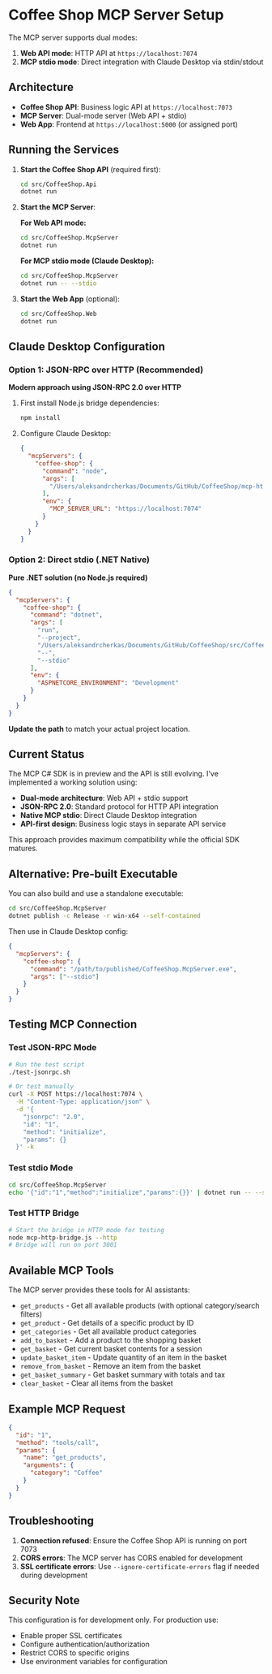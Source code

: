# Coffee Shop MCP Server Setup

The MCP server supports dual modes:
1. **Web API mode**: HTTP API at `https://localhost:7074`
2. **MCP stdio mode**: Direct integration with Claude Desktop via stdin/stdout

## Architecture

- **Coffee Shop API**: Business logic API at `https://localhost:7073`
- **MCP Server**: Dual-mode server (Web API + stdio)
- **Web App**: Frontend at `https://localhost:5000` (or assigned port)

## Running the Services

1. **Start the Coffee Shop API** (required first):
   ```bash
   cd src/CoffeeShop.Api
   dotnet run
   ```

2. **Start the MCP Server**:
   
   **For Web API mode:**
   ```bash
   cd src/CoffeeShop.McpServer
   dotnet run
   ```
   
   **For MCP stdio mode (Claude Desktop):**
   ```bash
   cd src/CoffeeShop.McpServer
   dotnet run -- --stdio
   ```

3. **Start the Web App** (optional):
   ```bash
   cd src/CoffeeShop.Web
   dotnet run
   ```

## Claude Desktop Configuration

### Option 1: JSON-RPC over HTTP (Recommended)

**Modern approach using JSON-RPC 2.0 over HTTP**

1. First install Node.js bridge dependencies:
   ```bash
   npm install
   ```

2. Configure Claude Desktop:
   ```json
   {
     "mcpServers": {
       "coffee-shop": {
         "command": "node",
         "args": [
           "/Users/aleksandrcherkas/Documents/GitHub/CoffeeShop/mcp-http-bridge.js"
         ],
         "env": {
           "MCP_SERVER_URL": "https://localhost:7074"
         }
       }
     }
   }
   ```

### Option 2: Direct stdio (.NET Native)

**Pure .NET solution (no Node.js required)**

```json
{
  "mcpServers": {
    "coffee-shop": {
      "command": "dotnet",
      "args": [
        "run",
        "--project", 
        "/Users/aleksandrcherkas/Documents/GitHub/CoffeeShop/src/CoffeeShop.McpServer",
        "--",
        "--stdio"
      ],
      "env": {
        "ASPNETCORE_ENVIRONMENT": "Development"
      }
    }
  }
}
```

**Update the path** to match your actual project location.

## Current Status

The MCP C# SDK is in preview and the API is still evolving. I've implemented a working solution using:

- **Dual-mode architecture**: Web API + stdio support
- **JSON-RPC 2.0**: Standard protocol for HTTP API integration  
- **Native MCP stdio**: Direct Claude Desktop integration
- **API-first design**: Business logic stays in separate API service

This approach provides maximum compatibility while the official SDK matures.

## Alternative: Pre-built Executable

You can also build and use a standalone executable:

```bash
cd src/CoffeeShop.McpServer
dotnet publish -c Release -r win-x64 --self-contained
```

Then use in Claude Desktop config:
```json
{
  "mcpServers": {
    "coffee-shop": {
      "command": "/path/to/published/CoffeeShop.McpServer.exe",
      "args": ["--stdio"]
    }
  }
}
```

## Testing MCP Connection

### Test JSON-RPC Mode
```bash
# Run the test script
./test-jsonrpc.sh

# Or test manually
curl -X POST https://localhost:7074 \
  -H "Content-Type: application/json" \
  -d '{
    "jsonrpc": "2.0",
    "id": "1",
    "method": "initialize", 
    "params": {}
  }' -k
```

### Test stdio Mode
```bash
cd src/CoffeeShop.McpServer
echo '{"id":"1","method":"initialize","params":{}}' | dotnet run -- --stdio
```

### Test HTTP Bridge
```bash
# Start the bridge in HTTP mode for testing
node mcp-http-bridge.js --http
# Bridge will run on port 3001
```

## Available MCP Tools

The MCP server provides these tools for AI assistants:

- `get_products` - Get all available products (with optional category/search filters)
- `get_product` - Get details of a specific product by ID
- `get_categories` - Get all available product categories
- `add_to_basket` - Add a product to the shopping basket
- `get_basket` - Get current basket contents for a session
- `update_basket_item` - Update quantity of an item in the basket
- `remove_from_basket` - Remove an item from the basket
- `get_basket_summary` - Get basket summary with totals and tax
- `clear_basket` - Clear all items from the basket

## Example MCP Request

```json
{
  "id": "1",
  "method": "tools/call",
  "params": {
    "name": "get_products",
    "arguments": {
      "category": "Coffee"
    }
  }
}
```

## Troubleshooting

1. **Connection refused**: Ensure the Coffee Shop API is running on port 7073
2. **CORS errors**: The MCP server has CORS enabled for development
3. **SSL certificate errors**: Use `--ignore-certificate-errors` flag if needed during development

## Security Note

This configuration is for development only. For production use:
- Enable proper SSL certificates
- Configure authentication/authorization
- Restrict CORS to specific origins
- Use environment variables for configuration